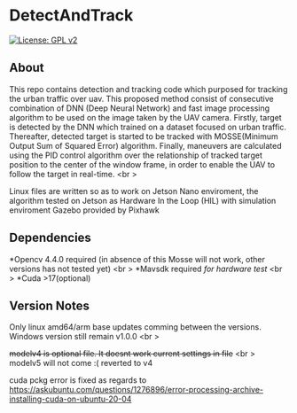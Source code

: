 # DetectAndTrack
[![License: GPL v2](https://img.shields.io/badge/License-GPL%20v2-blue.svg)](https://www.gnu.org/licenses/old-licenses/gpl-2.0.en.html)

## About
This repo contains detection and tracking code which purposed for tracking the urban traffic over uav. This proposed method consist of consecutive combination of DNN (Deep Neural Network) and fast image processing algorithm to be used on the image taken by the UAV camera. Firstly, target is detected by the DNN which trained on a dataset focused on urban traffic. Thereafter, detected target is started to be tracked with MOSSE(Minimum Output Sum of Squared Error) algorithm. Finally, maneuvers are calculated using the PID control algorithm over the relationship of tracked target position to the center of the window frame, in order to enable the UAV to follow the target in real-time. <br \>

Linux files are written so as to work on Jetson Nano enviroment, the algorithm tested on Jetson as Hardware In the Loop (HIL) with simulation enviroment Gazebo provided by Pixhawk 

## Dependencies
*Opencv 4.4.0 required (in absence of this Mosse will not work, other versions has not tested yet) <br \>
*Mavsdk required _for hardware test_ <br \>
*Cuda >17(optional) 
## Version Notes
Only linux amd64/arm base updates comming between the versions. Windows version still remain v1.0.0 <br \>

~~modelv4 is optional file. It doesnt work current settings in file~~ <br \>
modelv5 will not come :( reverted to v4 


cuda pckg error is fixed as regards to https://askubuntu.com/questions/1276896/error-processing-archive-installing-cuda-on-ubuntu-20-04
